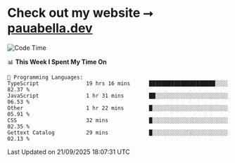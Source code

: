# Check out my website ⭢ [pauabella.dev](https://pauabella.dev)

<!--START_SECTION:waka-->
![Code Time](http://img.shields.io/badge/Code%20Time-4%2C814%20hrs%207%20mins-blue)

📊 **This Week I Spent My Time On** 

```text
💬 Programming Languages: 
TypeScript               19 hrs 16 mins      █████████████████████░░░░   82.37 % 
JavaScript               1 hr 31 mins        ██░░░░░░░░░░░░░░░░░░░░░░░   06.53 % 
Other                    1 hr 22 mins        █░░░░░░░░░░░░░░░░░░░░░░░░   05.91 % 
CSS                      32 mins             █░░░░░░░░░░░░░░░░░░░░░░░░   02.35 % 
Gettext Catalog          29 mins             █░░░░░░░░░░░░░░░░░░░░░░░░   02.13 % 
```


 Last Updated on 21/09/2025 18:07:31 UTC
<!--END_SECTION:waka-->
